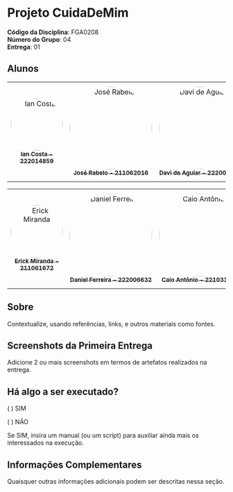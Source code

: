 # Projeto CuidaDeMim

**Código da Disciplina**: FGA0208<br>
**Número do Grupo**: 04<br>
**Entrega**: 01<br>

## Alunos
<center>
<table>
  <tr>
    <td align="center">
      <a href="https://github.com/iancostag">
        <img src="https://github.com/iancostag.png" width="120" style="border-radius: 50%;" alt="Ian Costa"/>
        <br/><sub><b>Ian Costa - 222014859</b></sub>
      </a>
    </td>
    <td align="center">
      <a href="https://github.com/joseandre25">
        <img src="https://github.com/joseandre25.png" width="190" style="border-radius: 50%;" alt="José Rabelo"/>
        <br/><sub><b>José Rabelo - 211062016</b></sub>
      </a>
    </td>
    <td align="center">
      <a href="https://github.com/davi-aguiar-vieira">
        <img src="https://github.com/davi-aguiar-vieira.png" width="190" style="border-radius: 50%;" alt="Davi de Aguiar"/>
        <br/><sub><b>Davi de Aguiar - 222006641</b></sub>
      </a>
    </td>
    <td align="center">
      <a href="https://github.com/devwallyson">
        <img src="https://github.com/devwallyson.png" width="190" style="border-radius: 50%;" alt="Wallyson Souza"/>
        <br/><sub><b>Wallyson Souza - 222006196</b></sub>
      </a>
    </td>
    <td align="center">
      <a href="https://github.com/algorithmorphic">
        <img src="https://github.com/algorithmorphic.png" width="190" style="border-radius: 50%;" alt="Artur Ricardo"/>
        <br/><sub><b>Artur Ricardo - 190102977</b></sub>
      </a>
    </td>
  </tr>
</table>
</center>
<center>
<table>
  <tr>
    <td align="center">
      <a href="https://github.com/Erick-ems">
        <img src="https://github.com/Erick-ems.png" width="120" style="border-radius: 50%;" alt="Erick Miranda"/>
        <br/><sub><b>Erick Miranda - 211061672</b></sub>
      </a>
    </td>
    <td align="center">
      <a href="https://github.com/DanielFsR">
        <img src="https://github.com/DanielFsR.png" width="190" style="border-radius: 50%;" alt="Daniel Ferreira"/>
        <br/><sub><b>Daniel Ferreira - 222006632</b></sub>
      </a>
    </td>
    <td align="center">
      <a href="https://github.com/Caio-Antonio">
        <img src="https://github.com/Caio-Antonio.png" width="190" style="border-radius: 50%;" alt="Caio Antônio"/>
        <br/><sub><b>Caio Antônio - 221031130</b></sub>
      </a>
    </td>
    <td align="center">
      <a href="https://github.com/mat054">
        <img src="https://github.com/mat054.png" width="190" style="border-radius: 50%;" alt="Mateus de Castro"/>
        <br/><sub><b>Mateus de Castro - 222015195</b></sub>
      </a>
    </td>
    <td align="center">
      <a href="https://github.com/vinialves2020">
        <img src="https://github.com/vinialves2020.png" width="190" style="border-radius: 50%;" alt="Vinicius Alves"/>
        <br/><sub><b>Vinicius Alves - 190039116</b></sub>
      </a>
    </td>
  </tr>
</table>
</center>

## Sobre 
Contextualize, usando referências, links, e outros materiais como fontes.

## Screenshots da Primeira Entrega
Adicione 2 ou mais screenshots em termos de artefatos realizados na entrega.

## Há algo a ser executado?

( ) SIM

( ) NÃO

Se SIM, insira um manual (ou um script) para auxiliar ainda mais os interessados na execução.

## Informações Complementares 
Quaisquer outras informações adicionais podem ser descritas nessa seção.
